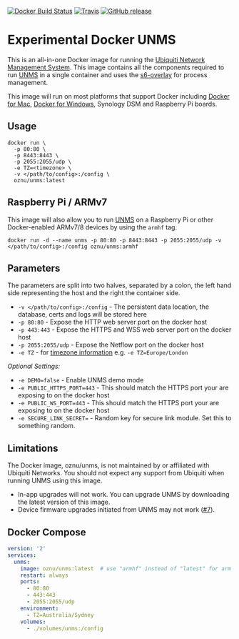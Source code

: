 [![Docker Build Status](https://img.shields.io/docker/build/oznu/unms.svg?label=x64%20build)](https://hub.docker.com/r/oznu/unms/) [![Travis](https://img.shields.io/travis/oznu/docker-unms.svg?label=arm%20build)](https://travis-ci.org/oznu/docker-unms) [![GitHub release](https://img.shields.io/github/release/oznu/unms/all.svg)](https://github.com/oznu/docker-unms/releases)

# Experimental Docker UNMS

This is an all-in-one Docker image for running the [Ubiquiti Network Management System](https://unms.com/). This image contains all the components required to run [UNMS](https://unms.com/) in a single container and uses the [s6-overlay](https://github.com/just-containers/s6-overlay) for process management.

This image will run on most platforms that support Docker including [Docker for Mac](https://www.docker.com/docker-mac), [Docker for Windows](https://www.docker.com/docker-windows), Synology DSM and Raspberry Pi boards.

## Usage

```shell
docker run \
  -p 80:80 \
  -p 8443:8443 \
  -p 2055:2055/udp \
  -e TZ=<timezone> \
  -v </path/to/config>:/config \
  oznu/unms:latest
```

## Raspberry Pi / ARMv7

This image will also allow you to run [UNMS](https://unms.com/) on a Raspberry Pi or other Docker-enabled ARMv7/8 devices by using the `armhf` tag.

```
docker run -d --name unms -p 80:80 -p 8443:8443 -p 2055:2055/udp -v </path/to/config>:/config oznu/unms:armhf
```

## Parameters

The parameters are split into two halves, separated by a colon, the left hand side representing the host and the right the container side.

* `-v </path/to/config>:/config` - The persistent data location, the database, certs and logs will be stored here
* `-p 80:80` - Expose the HTTP web server port on the docker host
* `-p 443:443` - Expose the HTTPS and WSS web server port on the docker host
* `-p 2055:2055/udp` - Expose the Netflow port on the docker host
* `-e TZ` - for [timezone information](https://en.wikipedia.org/wiki/List_of_tz_database_time_zones) e.g. `-e TZ=Europe/London`

*Optional Settings:*

* `-e DEMO=false` - Enable UNMS demo mode
* `-e PUBLIC_HTTPS_PORT=443` - This should match the HTTPS port your are exposing to on the docker host
* `-e PUBLIC_WS_PORT=443` - This should match the HTTPS port your are exposing to on the docker host
* `-e SECURE_LINK_SECRET=` - Random key for secure link module. Set this to something random.

## Limitations

The Docker image, oznu/unms, is not maintained by or affiliated with Ubiquiti Networks. You should not expect any support from Ubiquiti when running UNMS using this image.

* In-app upgrades will not work. You can upgrade UNMS by downloading the latest version of this image.
* Device firmware upgrades initiated from UNMS may not work ([#7](https://github.com/oznu/docker-unms/issues/7)).

## Docker Compose

```yml
version: '2'
services:
  unms:
    image: oznu/unms:latest  # use "armhf" instead of "latest" for arm devices
    restart: always
    ports:
      - 80:80
      - 443:443
      - 2055:2055/udp
    environment:
      - TZ=Australia/Sydney
    volumes:
      - ./volumes/unms:/config
```
